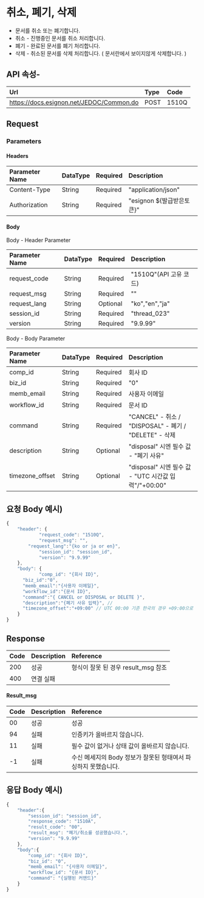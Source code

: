 # 취소, 폐기, 삭제

* 문서를 취소 또는 폐기합니다.
* 취소 - 진행중인 문서를 취소 처리합니다.
* 폐기 - 완료된 문서를 폐기 처리합니다.
* 삭제 - 취소된 문서를 삭제 처리합니다. \( 문서란에서 보이지않게 삭제합니다. \)

## API 속성-

| Url | Type | **Code** |
| :--- | :--- | :--- |
| https://docs.esignon.net/JEDOC/Common.do | POST | 1510Q |

## Request

### Parameters

####  Headers

| **Parameter Name**                         | DataType | Required | **Description** |
| :--- | :--- | :--- | :--- |
| Content-Type | String | Required | "application/json" |
| Authorization | String | Required | "esignon ${발급받은토큰}" |

####   Body 

  Body - Header Parameter

| **Parameter Name**                         | DataType | Required | **Description** |
| :--- | :--- | :--- | :--- |
| request\_code | String | Required | "1510Q"\(API 고유 코드\) |
| request\_msg | String | Required | "" |
| request\_lang | String | Optional | "ko","en","ja" |
| session\_id | String | Required | "thread\_023" |
| version | String | Required | "9.9.99" |

  Body - Body Parameter

| **Parameter Name** | DataType | Required | **Description** |
| :--- | :--- | :--- | :--- |
| comp\_id | String | Required | 회사 ID |
| biz\_id | String | Required | "0" |
| memb\_email | String | Required | 사용자 이메일 |
| workflow\_id | String | Required | 문서 ID |
| command | String | Required | "CANCEL" - 취소 / "DISPOSAL" - 폐기 / "DELETE" - 삭제 |
| description | String | Optional | "disposal" 시엔 필수 값 - "폐기 사유" |
| timezone\_offset | String | Optional | "disposal" 시엔 필수 값 - "UTC 시간값 입력"/"+00:00" |

## 요청 Body 예시\)

```javascript
{
	"header": {
			"request_code": "1510Q",
			"request_msg": "",
	    "request_lang":"{ko or ja or en}",
			"session_id": "session_id",
			"version": "9.9.99"
	},
	"body": {
			"comp_id": "{회사 ID}",
      "biz_id":"0",
      "memb_email":"{사용자 이메일}",
      "workflow_id":"{문서 ID}",
      "command":"{ CANCEL or DISPOSAL or DELETE }",
      "description":"{폐기 사유 입력}", // 
      "timezone_offset":"+09:00" // UTC 00:00 기준 한국의 경우 +09:00으로
	}
}
```

## Response

| Code | **Description** | **Reference** |
| :--- | :--- | :--- |
| 200 | 성공 | 형식이 잘못 된 경우 result\_msg 참조 |
| 400 | 연결 실패  |  |

#### Result\_msg

| Code | **Description** | **Reference** |
| :--- | :--- | :--- |
| 00 | 성공 | 성공 |
| 94 | 실패 | 인증키가 올바르지 않습니다. |
| 11 | 실패 | 필수 값이 없거나 상태 값이 올바르지 않습니다. |
| -1 | 실패 | 수신 메세지의 Body 정보가 잘못된 형태여서 파싱하지 못했습니다. |

## 응답 Body 예시\)

```javascript
{
	"header":{
		"session_id": "session_id",
		"response_code": "1510A",
		"result_code": "00",
		"result_msg": "폐기/취소를 성공했습니다.",
		"version": "9.9.99"
	},
	"body":{
		"comp_id": "{회사 ID}",
		"biz_id": "0",
		"memb_email": "{사용자 이메일}",
		"workflow_id": "{문서 ID}",
		"command": "{실행된 커맨드}"
	}
}
```



